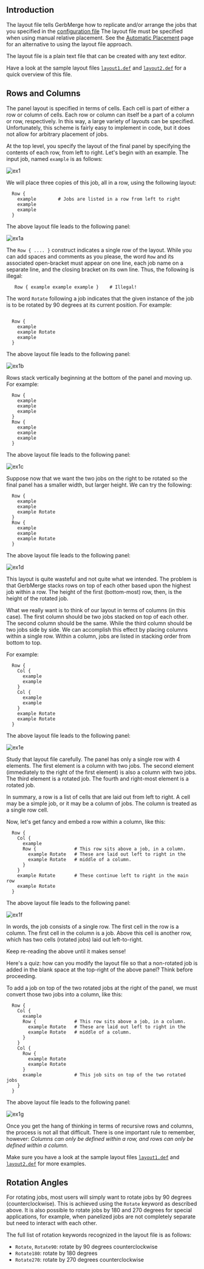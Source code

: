 ## Introduction

The layout file tells GerbMerge how to replicate and/or arrange the jobs that you specified in the [configuration file](cfgfile.md) The layout file must be specified when using manual relative placement. See the [Automatic Placement](autosearch.md) page for an alternative to using the layout file approach.

The layout file is a plain text file that can be created with any text editor.

Have a look at the sample layout files [`layout1.def`](layout1.def) and [`layout2.def`](layout2.def) for a quick overview of this file.

## Rows and Columns

The panel layout is specified in terms of cells. Each cell is part of either a row or column of cells. Each row or column can itself be a part of a column or row, respectively. In this way, a large variety of layouts can be specified. Unfortunately, this scheme is fairly easy to implement in code, but it does not allow for arbitrary placement of jobs.

At the top level, you specify the layout of the final panel by specifying the contents of each row, from left to right. Let's begin with an example. The input job, named `example` is as follows:

![ex1](ex1.png)

We will place three copies of this job, all in a row, using the following layout:
```
  Row {
    example        # Jobs are listed in a row from left to right
    example
    example
  }
```
The above layout file leads to the following panel:

![ex1a](ex1a.png)

The `Row { .... }` construct indicates a single row of the layout. While you can add spaces and comments as you please, the word `Row` and its associated open-bracket must appear on one line, each job name on a separate line, and the closing bracket on its own line. Thus, the following is illegal:

```
   Row { example example example }    # Illegal!
```

The word `Rotate` following a job indicates that the given instance of the job is to be rotated by 90 degrees at its current position. For example:
```

  Row {
    example
    example Rotate
    example
  }
```

The above layout file leads to the following panel:

![ex1b](ex1b.png)

Rows stack vertically beginning at the bottom of the panel and moving up. For example:

```
  Row {
    example
    example
    example
  }
  Row {
    example
    example
    example
  }
```

The above layout file leads to the following panel:

![ex1c](ex1c.png)

Suppose now that we want the two jobs on the right to be rotated so the final panel has a smaller width, but larger height. We can try the following:

```
  Row {
    example
    example
    example Rotate
  }
  Row {
    example
    example
    example Rotate
  }
```

The above layout file leads to the following panel:

![ex1d](ex1d.png)

This layout is quite wasteful and not quite what we intended. The problem is that GerbMerge stacks rows on top of each other based upon the highest job within a row. The height of the first (bottom-most) row, then, is the height of the rotated job.

What we really want is to think of our layout in terms of columns (in this case). The first column should be two jobs stacked on top of each other. The second column should be the same. While the third column should be two jobs side by side. We can accomplish this effect by placing columns within a single row. Within a column, jobs are listed in stacking order from bottom to top.

For example:

```
  Row {
    Col {
      example
      example
    }
    Col {
      example
      example
    }
    example Rotate
    example Rotate
  }
```

The above layout file leads to the following panel:

![ex1e](ex1e.png)

Study that layout file carefully. The panel has only a single row with 4 elements. The first element is a column with two jobs. The second element (immediately to the right of the first element) is also a column with two jobs. The third element is a rotated job. The fourth and right-most element is a rotated job.

In summary, a row is a list of cells that are laid out from left to right. A cell may be a simple job, or it may be a column of jobs. The column is treated as a single row cell.

Now, let's get fancy and embed a row within a column, like this:

```
  Row {
    Col {
      example
      Row {              # This row sits above a job, in a column.
        example Rotate   # These are laid out left to right in the
        example Rotate   # middle of a column.
      }
    }
    example Rotate       # These continue left to right in the main row
    example Rotate
  }
```

The above layout file leads to the following panel:

![ex1f](ex1f.png)

In words, the job consists of a single row. The first cell in the row is a column. The first cell in the column is a job. Above this cell is another row, which has two cells (rotated jobs) laid out left-to-right.

Keep re-reading the above until it makes sense!

Here's a quiz: how can you modify the layout file so that a non-rotated job is added in the blank space at the top-right of the above panel? Think before proceeding.

To add a job on top of the two rotated jobs at the right of the panel, we must convert those two jobs into a column, like this:

```
  Row {
    Col {
      example
      Row {              # This row sits above a job, in a column.
        example Rotate   # These are laid out left to right in the
        example Rotate   # middle of a column.
      }
    }
    Col {
      Row {
        example Rotate
        example Rotate
      }
      example            # This job sits on top of the two rotated jobs
    }
  }
```

The above layout file leads to the following panel:

![ex1g](ex1g.png)

Once you get the hang of thinking in terms of recursive rows and columns, the process is not all that difficult. There is one important rule to remember, however: *Columns can only be defined within a row, and rows can only be defined within a column.*

Make sure you have a look at the sample layout files [`layout1.def`](layout1.def) and [`layout2.def`](layout2.def) for more examples.

## Rotation Angles

For rotating jobs, most users will simply want to rotate jobs by 90 degrees (counterclockwise). This is  achieved using the `Rotate` keyword as described above. It is also possible to rotate jobs by 180 and 270 degrees for special applications, for example, when panelized jobs are not completely separate but need to interact with each other.

The full list of rotation keywords recognized in the layout file is as follows:

* `Rotate`, `Rotate90`: rotate by 90 degrees counterclockwise
* `Rotate180`: rotate by 180 degrees
* `Rotate270`: rotate by 270 degrees counterclockwise
